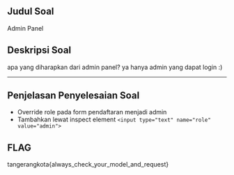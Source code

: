 ## Judul Soal
Admin Panel

## Deskripsi Soal
apa yang diharapkan dari admin panel? ya hanya admin yang dapat login :)

---

## Penjelasan Penyelesaian Soal
- Override role pada form pendaftaran menjadi admin
- Tambahkan lewat inspect element `<input type="text" name="role" value="admin">`

## FLAG
tangerangkota{always_check_your_model_and_request}
